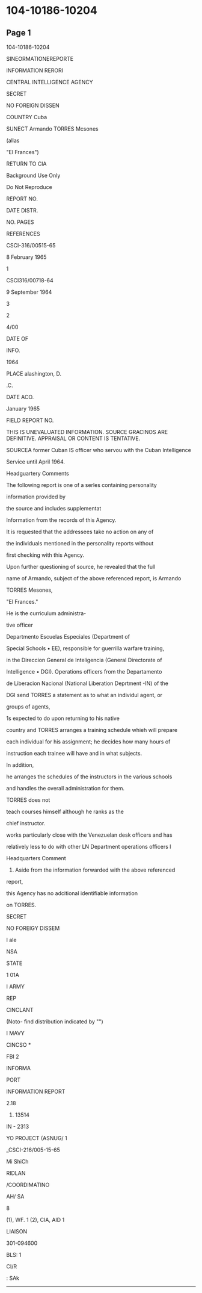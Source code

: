# 104-10186-10204

## Page 1

104-10186-10204

SINEORMATIONEREPORTE

INFORMATION RERORI

CENTRAL INTELLIGENCE AGENCY

SECRET

NO FOREIGN DISSEN

COUNTRY Cuba

SUNECT Armando TORRES Mcsones

(allas

"El Frances")

RETURN TO CIA

Background Use Only

Do Not Reproduce

REPORT NO.

DATE DISTR.

NO. PAGES

REFERENCES

CSCI-316/00515-65

8 February 1965

1

CSCI316/00718-64

9 September 1964

3

2

4/00

DATE OF

INFO.

1964

PLACE alashington, D.

.C.

DATE ACO.

January 1965

FIELD REPORT NO.

THIS IS UNEVALUATED INFORMATION. SOURCE GRACINOS ARE DEFINITIVE. APPRAISAL OR CONTENT IS TENTATIVE.

SOURCEA former Cuban IS officer who servou with the Cuban Intelligence

Service until April 1964.

Headguartery Comments

The following report is one of a serles containing personality

information provided by

the source and includes supplementat

Information from the records of this Agency.

It is requested that the addressees take no action on any of

the individuals mentioned in the personality reports without

first checking with this Agency.

Upon further questioning of source, he revealed that the full

name of Armando, subject of the above referenced report, is Armando

TORRES Mesones,

"El Frances."

He is the curriculum administra-

tive officer

Departmento Escuelas Especiales (Department of

Special Schools • EE), responsible for guerrilla warfare training,

in the Direccion General de Inteligencia (General Directorate of

Intelligence • DGI). Operations officers from the Departamento

de Liberacion Nacional (National Liberation Deprtment -IN) of the

DGI send TORRES a statement as to what an individul agent, or

groups of agents,

1s expected to do upon returning to his native

country and TORRES arranges a training schedule whieh will prepare

each individual for his assignment; he decides how many hours of

instruction each trainee will have and in what subjects.

In addition,

he arranges the schedules of the instructors in the various schools

and handles the overall administration for them.

TORRES does not

teach courses himself although he ranks as the

chief instructor.

works particularly close with the Venezuelan desk officers and has

relatively less to do with other LN Department operations officers l

Headquarters Comment

1. Aside from the information forwarded with the above referenced

report,

this Agency has no adcitional identifiable information

on TORRES.

SECRET

NO FOREIGY DISSEM

I ale

NSA

STATE

1 01A

I ARMY

REP

CINCLANT

(Noto- find distribution indicated by "")

I MAVY

CINCSO *

FBI 2

INFORMA

PORT

INFORMATION REPORT

2.18

1. 13514

IN - 2313

YO PROJECT (ASNUG/ 1

_CSCI-216/005-15-65

Mi ShiCh

RIDLAN

/COORDIMATINO

AH/ SA

8

(1), WF. 1 (2), CIA, AID 1

LIAISON

301-094600

BLS: 1

CI/R

: SAk

---

